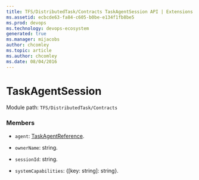 ```yaml
---
title: TFS/DistributedTask/Contracts TaskAgentSession API | Extensions for Azure DevOps Services
ms.assetid: ecbcde63-fa84-c605-b0be-e134f1fb8be5
ms.prod: devops
ms.technology: devops-ecosystem
generated: true
ms.manager: mijacobs
author: chcomley
ms.topic: article
ms.author: chcomley
ms.date: 08/04/2016
---
```


# TaskAgentSession

Module path: `TFS/DistributedTask/Contracts`


### Members

* `agent`: [TaskAgentReference](../../../TFS/DistributedTask/Contracts/TaskAgentReference.md). 

* `ownerName`: string. 

* `sessionId`: string. 

* `systemCapabilities`: {[key: string]: string}. 

